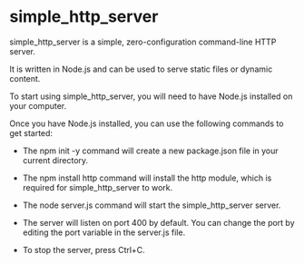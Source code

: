 # simple_http_server
simple_http_server is a simple, zero-configuration command-line HTTP server.

It is written in Node.js and can be used to serve static files or dynamic content.

To start using simple_http_server, you will need to have Node.js installed on your computer.

Once you have Node.js installed, you can use the following commands to get started:

- The npm init -y command will create a new package.json file in your current directory.

- The npm install http command will install the http module, which is required for simple_http_server to work.

- The node server.js command will start the simple_http_server server.

- The server will listen on port 400 by default. You can change the port by editing the port variable in the server.js file.

- To stop the server, press Ctrl+C.

